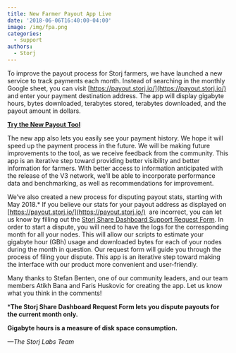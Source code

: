 ```yaml
---
title: New Farmer Payout App Live
date: '2018-06-06T16:40:00-04:00'
image: /img/fpa.png
categories:
  - support
authors:
  - Storj
---
```

To improve the payout process for Storj farmers, we have launched a new service to track payments each month. Instead of searching in the monthly Google sheet, you can visit [https://payout.storj.io/](https://payout.storj.io/) and enter your payment destination address. The app will display gigabyte hours, bytes downloaded, terabytes stored, terabytes downloaded, and the payout amount in dollars.

<!--more-->




**[Try the New Payout Tool](https://payout.storj.io/)**

The new app also lets you easily see your payment history. We hope it will speed up the payment process in the future. We will be making future improvements to the tool, as we receive feedback from the community. This app is an iterative step toward providing better visibility and better information for farmers. With better access to information anticipated with the release of the V3 network, we’ll be able to incorporate performance data and benchmarking, as well as recommendations for improvement.

We’ve also created a new process for disputing payout stats, starting with May 2018.* If you believe our stats for your payout address as displayed on [https://payout.storj.io/](https://payout.storj.io/)  are incorrect, you can let us know by filling out the [Storj Share Dashboard Support Request Form](https://storj.io/dispute-payout.html). In order to start a dispute, you will need to have the logs for the corresponding month for all your nodes. This will allow our scripts to estimate your gigabyte hour (GBh) usage and downloaded bytes for each of your nodes during the month in question. Our request form will guide you through the process of filing your dispute. This app is an iterative step toward making the interface with our product more convenient and user-friendly.

Many thanks to Stefan Benten, one of our community leaders, and our team members Atikh Bana and Faris Huskovic for creating the app. Let us know what you think in the comments!

***The Storj Share Dashboard Request Form lets you dispute payouts for the current month only.**

**Gigabyte hours is a measure of disk space consumption.**

_—The Storj Labs Team_
